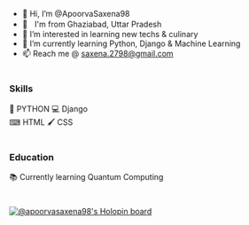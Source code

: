 - 👋 Hi, I’m @ApoorvaSaxena98
- 📍ㅤI'm from Ghaziabad, Uttar Pradesh
- 👀 I’m interested in learning new techs & culinary
- 🌱 I’m currently learning Python, Django & Machine Learning
- 📫 Reach me @ saxena.2798@gmail.com
#
### Skills
🐍 PYTHON 
💻 Django  
⌨ HTML 
🖌 CSS
#
### Education
📚 Currently learning Quantum Computing

<!---
ApoorvSaxena98/ApoorvSaxena98 is a ✨ special ✨ repository because its `README.md` (this file) appears on your GitHub profile.
You can click the Preview link to take a look at your changes.
--->
#
###
[![@apoorvasaxena98's Holopin board](https://holopin.me/apoorvasaxena98)](https://holopin.io/@apoorvasaxena98)
